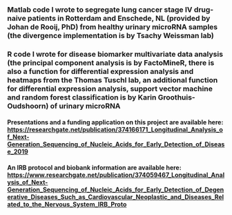 ### Matlab code I wrote to segregate lung cancer stage IV drug-naive patients in Rotterdam and Enschede, NL (provided by Johan de Rooij, PhD) from healthy urinary microRNA samples (the divergence implementation is by Tsachy Weissman lab) 

### R code I wrote for disease biomarker multivariate data analysis (the principal component analysis is by FactoMineR, there is also a function for differential expression analysis and heatmaps from the Thomas Tuschl lab, an additional function for differential expression analysis, support vector machine and random forest classification is by Karin Groothuis-Oudshoorn) of urinary microRNA

#### Presentations and a funding application on this project are available here: https://researchgate.net/publication/374166171_Longitudinal_Analysis_of_Next-Generation_Sequencing_of_Nucleic_Acids_for_Early_Detection_of_Disease_2019

#### An IRB protocol and biobank information are available here: https://www.researchgate.net/publication/374059467_Longitudinal_Analysis_of_Next-Generation_Sequencing_of_Nucleic_Acids_for_Early_Detection_of_Degenerative_Diseases_Such_as_Cardiovascular_Neoplastic_and_Diseases_Related_to_the_Nervous_System_IRB_Proto
